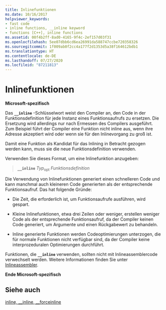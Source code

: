 ```yaml
---
title: Inlinefunktionen
ms.date: 10/16/2017
helpviewer_keywords:
- fast code
- inline functions, __inline keyword
- functions [C++], inline functions
ms.assetid: 00f4b2ff-8ad0-4165-9f4c-2ef157d03f31
ms.openlocfilehash: 5ee07dbb6cd6ea26991da588747ccbe720358326
ms.sourcegitcommit: 1f009ab0f2cc4a177f2d1353d5a38f164612bdb1
ms.translationtype: HT
ms.contentlocale: de-DE
ms.lasthandoff: 07/27/2020
ms.locfileid: "87211813"
---
```

# <a name="inline-functions"></a>Inlinefunktionen

**Microsoft-spezifisch**

Das **`__inline`** -Schlüsselwort weist den Compiler an, den Code in der Funktionsdefinition für jede Instanz eines Funktionsaufrufs zu ersetzen. Die Ersetzung wird allerdings nur nach Ermessen des Compilers ausgeführt. Zum Beispiel führt der Compiler eine Funktion nicht inline aus, wenn ihre Adresse akzeptiert wird oder wenn sie für den Inlinevorgang zu groß ist.

Damit eine Funktion als Kandidat für das Inlining in Betracht gezogen werden kann, muss sie die neue Funktionsdefinition verwenden.

Verwenden Sie dieses Format, um eine Inlinefunktion anzugeben:

> **`__inline`** *Typ*<sub>opt</sub> *Funktionsdefinition*

Die Verwendung von Inlinefunktionen generiert einen schnelleren Code und kann manchmal auch kleineren Code generierten als der entsprechende Funktionsaufruf. Das hat folgende Gründe:

- Die Zeit, die erforderlich ist, um Funktionsaufrufe ausführen, wird gespart.

- Kleine Inlinefunktionen, etwa drei Zeilen oder weniger, erstellen weniger Code als der entsprechende Funktionsaufruf, da der Compiler keinen Code generiert, um Argumente und einen Rückgabewert zu behandeln.

- Inline generierte Funktionen werden Codeoptimierungen unterzogen, die für normale Funktionen nicht verfügbar sind, da der Compiler keine interprozeduralen Optimierungen durchführt.

Funktionen, die **`__inline`** verwenden, sollten nicht mit Inlineassemblercode verwechselt werden. Weitere Informationen finden Sie unter [Inlineassembler](../c-language/inline-assembler-c.md).

**Ende Microsoft-spezifisch**

## <a name="see-also"></a>Siehe auch

[inline, __inline, \__forceinline](../cpp/inline-functions-cpp.md)
